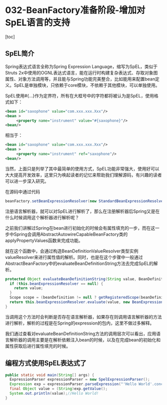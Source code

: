 # 032-BeanFactory准备阶段-增加对SpEL语言的支持

[toc]

## SpEL简介

Spring表达式语言全称为Spring Expression Language，缩写为SpEL，类似于Struts 2x中使用的OGNL表达式语言，能在运行时构建复杂表达式、存取对象图属性、对象方法调用等，并且能与Spring功能完美整合，比如能用来配置bean定义。SpEL是单独模块，只依赖于core模块，不依赖于其他模块，可以单独使用。

SpEL使用#{…}作为定界符，所有在大框号中的字符都将被认为是SpEL，使用格式如下：

```xml
<bean id="saxophone" value="com.xxx.xxx.Xxx"/>  
<bean >  
     <property name="instrument" value="#{saxophone}"/>  
<bean/>
```


相当于：

```xml
<bean id="saxophone" value="com.xxx.xxx.Xxx"/>  
<bean >  
     <property name="instrument" ref="saxophone"/>  
<bean/>
```

当然，上面只是列举了其中最简单的使用方式，SpEL功能非常强大，使用好可以大大提高开发效率，这里只为唤起读者的记忆来帮助我们理解源码，有兴趣的读者可以进一步深入研究。

在源码中通过代码

```java
beanFactory.setBeanExpressionResolver(new StandardBeanExpressionResolver())
```

注册语言解析器，就可以对SpEL进行解析了，那么在注册解析器后Spring又是在什么时候调用这个解析器进行解析呢？

之前我们讲解过Spring在bean进行初始化的时候会有属性填充的一步，而在这一步中Spring会调用AbstractAutowireCapableBeanFactory类的applyPropertyValues函数来完成功能。

就在这个函数中，会通过构造BeanDefinitionValueResolver类型实例valueResolver来进行属性值的解析。同时，也是在这个步骤中一般通过AbstractBeanFactory中的evaluateBeanDefinitionString方法去完成SpEL的解析。

```java
protected Object evaluateBeanDefinitionString(String value, BeanDefinition beanDefinition) {
  if (this.beanExpressionResolver == null) {
    return value;
  }
  Scope scope = (beanDefinition != null ? getRegisteredScope(beanDefinition.getScope()) : null);
  return this.beanExpressionResolver.evaluate(value, new BeanExpressionContext(this, scope));
}
```

当调用这个方法时会判断是否存在语言解析器，如果存在则调用语言解析器的方法进行解析，解析的过程是在Spring的expression的包内，这里不做过多解释。

我们通过查看对evaluateBeanDefinitionString方法的调用层次可以看出，应用语言解析器的调用主要是在解析依赖注入bean的时候，以及在完成bean的初始化和属性获取后进行属性填充的时候。

## 编程方式使用SpEL表达式了

```java
public static void main(String[] args) {
  ExpressionParser expressionParser = new SpelExpressionParser();
  Expression exp = expressionParser.parseExpression("'Hello World'.concat('!')");
  final Object value = (String)exp.getValue();
  System.out.println(value);//Hello World!
}
```

#### 